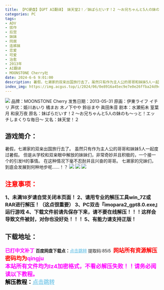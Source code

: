 ```yaml
---
title: 【PC硬盘】【GPT AI翻译】 妹天堂2！／妹ぱらだいす！2 ～お兄ちゃんと5人の妹のも～っと！エッチしまくりな毎日～
categories: PC
tags:
- ADV
- 拔作
- 后宫
- 妹妹
- 同居
- 连裤袜
- 恋爱
- 可爱
- 治愈
- 2013年
- AI翻译
- MOONSTONE Cherry社
date: 2024-6-6 9:01:00
description: 暑假，七濑家的双亲出国旅行去了。虽然只有作为主人公的哥哥和妹妹5人一起度过暑假。但是从学校和双亲眼中解放的妹妹们，非常奇妙并且积极的，一个接一个的引发H的事情。在这种情况下毫不忍耐并且兴奋的哥哥。七濑家的兄妹们，到底会发展到何种地步呢……！？
index_img: https://img.acgus.top/i/2024/06/0e8916a45ec9e7e0e26ffba24d9ccec2.webp
---
```

![](https://img.acgus.top/i/2024/06/0e8916a45ec9e7e0e26ffba24d9ccec2.webp)
品牌：MOONSTONE Cherry
发售日期：2013-05-31
原画：伊東ライフ イチリ
声优：姫川あいり 橘まお 木ノ下やや 鈴谷まや 眞田朱音
剧本：水瀬拓未 篁葉月 和泉万夜
原名：妹ぱらだいす！2 ～お兄ちゃんと5人の妹のも～っと！エッチしまくりな毎日～
又名：妹天堂！２

## 游戏简介：
暑假，七濑家的双亲出国旅行去了。
虽然只有作为主人公的哥哥和妹妹5人一起度过暑假。
但是从学校和双亲眼中解放的妹妹们，非常奇妙并且积极的，一个接一个的引发H的事情。
在这种情况下毫不忍耐并且兴奋的哥哥。
七濑家的兄妹们，到底会发展到何种地步呢……！？
![](https://img.acgus.top/i/2024/06/7d8bc3118e89f16a34ef874e56e60ac7.webp)
![](https://img.acgus.top/i/2024/06/6fafd989d333cce7d57467f3e4b588a6.webp)
![](https://img.acgus.top/i/2024/06/55b66a4628df2e701f70bac36b8ff79d.webp)





## <font color=#FF0000 >注意事项：</font>
<font size=3><b>1、未满18岁请自觉关闭本页面！
2、请用专业的解压工具win_7Z或RAR进行解压！（这点很重要）
3、PC双击『imopara2_gpt8.0.exe』运行游戏
4、下载文件前请先保存下来，请不要在线解压！！！这样会导致文件被封，对你也没好处！！！
5、有能力请支持正版！</b></font>

## 下载地址：
<font color=#FF00FF size=3><b>已打中文补丁</b></font>
<b>百度网盘下载点：</b><a href="https://pan.baidu.com/s/1pBT1jUlg1sQjBwNpHMEOlw?pwd=85i5" style="color: #87CEEB;"><b>点击跳转</b></a> 提取码:85i5
<a style="padding: 0" href="https://post.qingju.org/AD/"><img style="max-width:100%" src="https://img.acgus.top/i/2024/07/478f689b8021d8d499ab43d21acf137a.gif" alt=""></a>
<b><font color=#FF0000 size=4>网站所有资源解压密码均为</b></font><b><font color=#FF00FF size=4>qingju</font><font color=#FF0000 ></font></b><br><b><font color=#FF00FF size=4>本站所有文件均为lz4加密格式，不看必解压失败！！请务必阅读以下教程。</b></font><br><b><font color=#000 size=4>解压教程：</b><a href="https://post.qingju.org/tutorial/000/" style="color: #87CEEB;"><b>点击跳转</b></a>